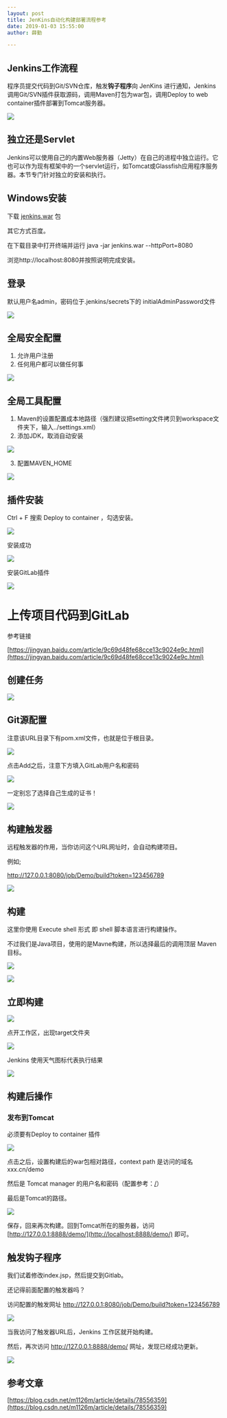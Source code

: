 ```yaml
---
layout: post
title: JenKins自动化构建部署流程参考
date: 2019-01-03 15:55:00
author: 薛勤

---
```

## Jenkins工作流程

程序员提交代码到Git/SVN仓库，触发**钩子程序**向 JenKins 进行通知，Jenkins 调用Git/SVN插件获取源码，调用Maven打包为war包，调用Deploy to web container插件部署到Tomcat服务器。

![](./20190103JenKins自动化构建部署流程参考/1136672-20190103154901046-1953296147.png)

## 独立还是Servlet

Jenkins可以使用自己的内置Web服务器（Jetty）在自己的进程中独立运行。它也可以作为现有框架中的一个servlet运行，如Tomcat或Glassfish应用程序服务器。本节专门针对独立的安装和执行。

## Windows安装

下载 [jenkins.war](http://mirrors.jenkins.io/windows/latest) 包

其它方式百度。

在下载目录中打开终端并运行 java -jar jenkins.war --httpPort=8080

浏览http://localhost:8080并按照说明完成安装。

## 登录

默认用户名admin，密码位于.jenkins/secrets下的 initialAdminPassword文件

![](./20190103JenKins自动化构建部署流程参考/1136672-20190103155008589-60433226.png)


## 全局安全配置

1. 允许用户注册
2. 任何用户都可以做任何事

![](./20190103JenKins自动化构建部署流程参考/1136672-20190103155022078-1911596820.png)


## 全局工具配置

1. Maven的设置配置成本地路径（强烈建议把setting文件拷贝到workspace文件夹下，输入../settings.xml）
2. 添加JDK，取消自动安装

![](./20190103JenKins自动化构建部署流程参考/1136672-20190103155040519-688864799.png)


3. 配置MAVEN_HOME

![](./20190103JenKins自动化构建部署流程参考/1136672-20190103155052813-1654509940.png)


## 插件安装

Ctrl + F 搜索 Deploy to container ，勾选安装。

![](./20190103JenKins自动化构建部署流程参考/1136672-20190103155107736-458617545.png)


安装成功

![](./20190103JenKins自动化构建部署流程参考/1136672-20190103155118957-120272110.png)


安装GitLab插件

![](./20190103JenKins自动化构建部署流程参考/1136672-20190103155130727-1531521311.png)


# 上传项目代码到GitLab

参考链接

[https://jingyan.baidu.com/article/9c69d48fe68cce13c9024e9c.html](https://jingyan.baidu.com/article/9c69d48fe68cce13c9024e9c.html)



## 创建任务

![](./20190103JenKins自动化构建部署流程参考/1136672-20190103155149169-618527889.png)


## Git源配置

注意该URL目录下有pom.xml文件，也就是位于根目录。

![](./20190103JenKins自动化构建部署流程参考/1136672-20190103155204216-1944611104.png)


点击Add之后，注意下方填入GitLab用户名和密码

![](./20190103JenKins自动化构建部署流程参考/1136672-20190103155216856-551916360.png)


一定别忘了选择自己生成的证书！


![](./20190103JenKins自动化构建部署流程参考/1136672-20190103155228980-1654562229.png)


## 构建触发器

远程触发器的作用，当你访问这个URL网址时，会自动构建项目。

例如;

http://127.0.0.1:8080/job/Demo/build?token=123456789

![](./20190103JenKins自动化构建部署流程参考/1136672-20190103155245028-836232568.png)


## 构建

这里你使用 Execute shell 形式 即 shell 脚本语言进行构建操作。

不过我们是Java项目，使用的是Mavne构建，所以选择最后的调用顶层 Maven 目标。

![](./20190103JenKins自动化构建部署流程参考/1136672-20190103155257324-990129353.png)


![](./20190103JenKins自动化构建部署流程参考/1136672-20190103155306749-1174010112.png)


## 立即构建

![](./20190103JenKins自动化构建部署流程参考/1136672-20190103155319122-107402817.png)


点开工作区，出现target文件夹


![](./20190103JenKins自动化构建部署流程参考/1136672-20190103155329472-206807220.png)


Jenkins 使用天气图标代表执行结果

![](./20190103JenKins自动化构建部署流程参考/1136672-20190103155341565-463855972.png)


## 构建后操作

### 发布到Tomcat

必须要有Deploy to container 插件

![](./20190103JenKins自动化构建部署流程参考/1136672-20190103155352701-1211243008.png)


点击之后，设置构建后的war包相对路径，context path 是访问的域名xxx.cn/demo

然后是 Tomcat manager 的用户名和密码（配置参考：[/](/)）

最后是Tomcat的路径。


![](./20190103JenKins自动化构建部署流程参考/1136672-20190103155402677-1408859114.png)



保存，回来再次构建。回到Tomcat所在的服务器，访问 [http://127.0.0.1:8888/demo/](http://localhost:8888/demo/) 即可。

## 触发钩子程序

我们试着修改index.jsp，然后提交到Gitlab。

还记得前面配置的触发器吗？

访问配置的触发网址 http://127.0.0.1:8080/job/Demo/build?token=123456789


![](./20190103JenKins自动化构建部署流程参考/1136672-20190103155413262-726471469.png)


当我访问了触发器URL后，Jenkins 工作区就开始构建。

然后，再次访问 http://127.0.0.1:8888/demo/ 网址，发现已经成功更新。


![](./20190103JenKins自动化构建部署流程参考/1136672-20190103155425824-1250590960.png)


## 参考文章

[https://blog.csdn.net/m1126m/article/details/78556359](https://blog.csdn.net/m1126m/article/details/78556359)




